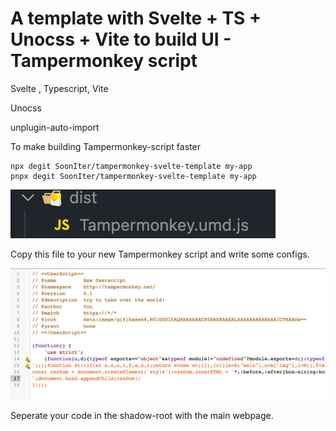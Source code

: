 # A template with Svelte + TS + Unocss + Vite to build UI - Tampermonkey script
Svelte , Typescript, Vite

Unocss

unplugin-auto-import

To make building Tampermonkey-script faster

```shell
npx degit SoonIter/tampermonkey-svelte-template my-app
pnpx degit SoonIter/tampermonkey-svelte-template my-app
```

![](./docs/imgs/howToUse/dist.png)

Copy this file to your new Tampermonkey script and write some configs.

![](./docs/imgs/howToUse/copyTheFile.png)

Seperate your code in the shadow-root with the main webpage.
